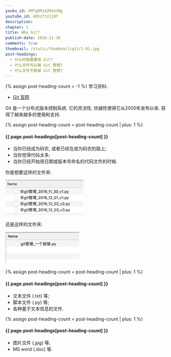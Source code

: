 ```yaml
---
youku_id: XMTg0MjA2MzU3Ng
youtube_id: kQSzft2Jj8Y
description: 
chapter: 1
title: Why Git?
publish-date: 2016-11-30
comments: true
thumbnail: /static/thumbnail/git/1-01.jpg
post-headings:
  - 什么时候需要用 Git?
  - 什么文件可以被 Git 管理?
  - 什么文件不能被 Git 管理?
---
```

{% assign post-heading-count = -1 %}
学习资料:
  * [Git 官网](https://git-scm.com/)

Git 是一个分布式版本控制系统. 它的灵活性, 优越性使得它从2005年发布以来. 
获得了越来越多的使用和支持.

{% assign post-heading-count = post-heading-count | plus: 1 %}
<h4 class="tut-h4-pad" id="{{ page.post-headings[post-heading-count] }}">{{ page.post-headings[post-heading-count] }}</h4>

* 当你已经成为码农, 或者已经在成为码农的路上;
* 当你觉得代码太多;
* 当你已经开始用日期或版本号命名的代码文件的时候.

你是想要这样的文件夹:

<img class="course-image" src="/static/results/git/1-1-1.png" alt="{{ page.title }}{% increment image-count %}">

还是这样的文件夹:

<img class="course-image" src="/static/results/git/1-1-2.png" alt="{{ page.title }}{% increment image-count %}">


{% assign post-heading-count = post-heading-count | plus: 1 %}
<h4 class="tut-h4-pad" id="{{ page.post-headings[post-heading-count] }}">{{ page.post-headings[post-heading-count] }}</h4>

* 文本文件 (.txt) 等;
* 脚本文件 (.py) 等;
* 各种基于文本信息的文件.


{% assign post-heading-count = post-heading-count | plus: 1 %}
<h4 class="tut-h4-pad" id="{{ page.post-headings[post-heading-count] }}">{{ page.post-headings[post-heading-count] }}</h4>

* 图片文件 (.jpg) 等;
* MS word (.doc) 等.